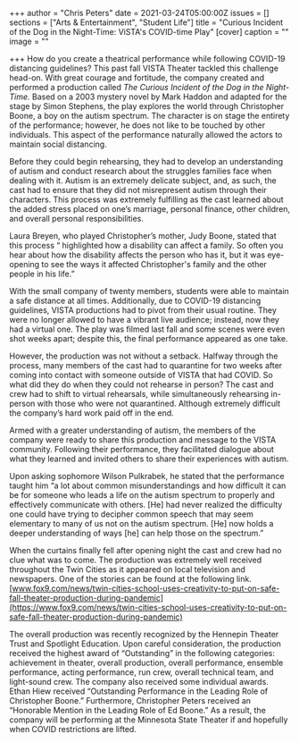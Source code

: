 +++
author = "Chris Peters"
date = 2021-03-24T05:00:00Z
issues = []
sections = ["Arts & Entertainment", "Student Life"]
title = "Curious Incident of the Dog in the Night-Time: ViSTA's COVID-time Play"
[cover]
caption = ""
image = ""

+++
How do you create a theatrical performance while following COVID-19 distancing guidelines? This past fall VISTA Theater tackled this challenge head-on. With great courage and fortitude, the company created and performed a production called _The Curious Incident of the Dog in the Night-Time._ Based on a 2003 mystery novel by Mark Haddon and adapted for the stage by Simon Stephens, the play explores the world through Christopher Boone, a boy on the autism spectrum. The character is on stage the entirety of the performance; however, he does not like to be touched by other individuals. This aspect of the performance naturally allowed the actors to maintain social distancing.

Before they could begin rehearsing, they had to develop an understanding of autism and conduct research about the struggles families face when dealing with it. Autism is an extremely delicate subject, and, as such, the cast had to ensure that they did not misrepresent autism through their characters. This process was extremely fulfilling as the cast learned about the added stress placed on one’s marriage, personal finance, other children, and overall personal responsibilities.

Laura Breyen, who played Christopher’s mother, Judy Boone, stated that this process “ highlighted how a disability can affect a family. So often you hear about how the disability affects the person who has it, but it was eye-opening to see the ways it affected Christopher's family and the other people in his life.”

With the small company of twenty members, students were able to maintain a safe distance at all times. Additionally, due to COVID-19 distancing guidelines, VISTA productions had to pivot from their usual routine. They were no longer allowed to have a vibrant live audience; instead, now they had a virtual one. The play was filmed last fall and some scenes were even shot weeks apart; despite this, the final performance appeared as one take.

However, the production was not without a setback. Halfway through the process, many members of the cast had to quarantine for two weeks after coming into contact with someone outside of VISTA that had COVID. So what did they do when they could not rehearse in person? The cast and crew had to shift to virtual rehearsals, while simultaneously rehearsing in-person with those who were not quarantined. Although extremely difficult the company’s hard work paid off in the end.

Armed with a greater understanding of autism, the members of the company were ready to share this production and message to the VISTA community. Following their performance, they facilitated dialogue about what they learned and invited others to share their experiences with autism.

Upon asking sophomore Wilson Pulkrabek, he stated that the performance taught him “a lot about common misunderstandings and how difficult it can be for someone who leads a life on the autism spectrum to properly and effectively communicate with others. \[He\] had never realized the difficulty one could have trying to decipher common speech that may seem elementary to many of us not on the autism spectrum. \[He\] now holds a deeper understanding of ways \[he\] can help those on the spectrum.”

When the curtains finally fell after opening night the cast and crew had no clue what was to come. The production was extremely well received throughout the Twin Cities as it appeared on local television and newspapers. One of the stories can be found at the following link. [www.fox9.com/news/twin-cities-school-uses-creativity-to-put-on-safe-fall-theater-production-during-pandemic](https://www.fox9.com/news/twin-cities-school-uses-creativity-to-put-on-safe-fall-theater-production-during-pandemic)

The overall production was recently recognized by the Hennepin Theater Trust and Spotlight Education. Upon careful consideration, the production received the highest award of “Outstanding” in the following categories: achievement in theater, overall production, overall performance, ensemble performance, acting performance, run crew, overall technical team, and light-sound crew. The company also received some individual awards. Ethan Hiew received “Outstanding Performance in the Leading Role of Christopher Boone.” Furthermore, Christopher Peters received an “Honorable Mention in the Leading Role of Ed Boone.” As a result, the company will be performing at the Minnesota State Theater if and hopefully when COVID restrictions are lifted.